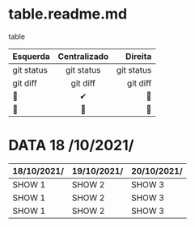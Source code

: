 # table.readme.md
table




|   Esquerda   |  Centralizado  |    Direita    |  
| :---         |     :---:      |          ---: |
| git status   | git status     | git status    |
| git diff     | git diff       | git diff      |
| 👏           |     ✔         |      👀       |  
|   🎉         |     🎁          |     🤳      |



# DATA 18 /10/2021/
|  18/10/2021/    | 19/10/2021/     | 20/10/2021/  |
| --------------- | --------------- | --------------- |
| SHOW         1 | SHOW           2 | SHOW          3 |
| SHOW         1 | SHOW           2 | SHOW          3 |
| SHOW         1 | SHOW           2 | SHOW          3 |
